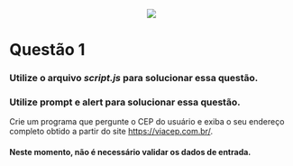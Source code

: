 <p align="center">
    <img src="https://www.infnet.edu.br/infnet/wp-content/themes/infnet.homepage//assets/img/LogoInfnetRodape.png"/>
</p>

# Questão 1

### Utilize o arquivo _script.js_ para solucionar essa questão.

### Utilize __prompt__ e __alert__ para solucionar essa questão.

Crie um programa que pergunte o CEP do usuário e exiba o seu endereço completo obtido a partir do site https://viacep.com.br/.

#### Neste momento, não é necessário validar os dados de entrada.